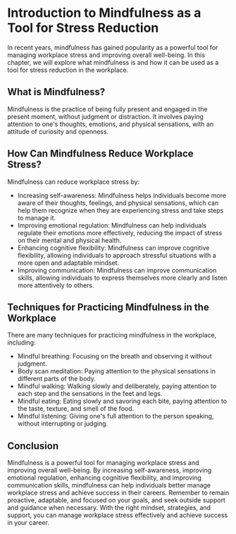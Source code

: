# Introduction to Mindfulness as a Tool for Stress Reduction

In recent years, mindfulness has gained popularity as a powerful tool for managing workplace stress and improving overall well-being. In this chapter, we will explore what mindfulness is and how it can be used as a tool for stress reduction in the workplace.

What is Mindfulness?
--------------------

Mindfulness is the practice of being fully present and engaged in the present moment, without judgment or distraction. It involves paying attention to one's thoughts, emotions, and physical sensations, with an attitude of curiosity and openness.

How Can Mindfulness Reduce Workplace Stress?
--------------------------------------------

Mindfulness can reduce workplace stress by:

* Increasing self-awareness: Mindfulness helps individuals become more aware of their thoughts, feelings, and physical sensations, which can help them recognize when they are experiencing stress and take steps to manage it.
* Improving emotional regulation: Mindfulness can help individuals regulate their emotions more effectively, reducing the impact of stress on their mental and physical health.
* Enhancing cognitive flexibility: Mindfulness can improve cognitive flexibility, allowing individuals to approach stressful situations with a more open and adaptable mindset.
* Improving communication: Mindfulness can improve communication skills, allowing individuals to express themselves more clearly and listen more attentively to others.

Techniques for Practicing Mindfulness in the Workplace
------------------------------------------------------

There are many techniques for practicing mindfulness in the workplace, including:

* Mindful breathing: Focusing on the breath and observing it without judgment.
* Body scan meditation: Paying attention to the physical sensations in different parts of the body.
* Mindful walking: Walking slowly and deliberately, paying attention to each step and the sensations in the feet and legs.
* Mindful eating: Eating slowly and savoring each bite, paying attention to the taste, texture, and smell of the food.
* Mindful listening: Giving one's full attention to the person speaking, without interrupting or judging.

Conclusion
----------

Mindfulness is a powerful tool for managing workplace stress and improving overall well-being. By increasing self-awareness, improving emotional regulation, enhancing cognitive flexibility, and improving communication skills, mindfulness can help individuals better manage workplace stress and achieve success in their careers. Remember to remain proactive, adaptable, and focused on your goals, and seek outside support and guidance when necessary. With the right mindset, strategies, and support, you can manage workplace stress effectively and achieve success in your career.
